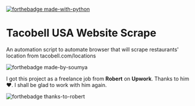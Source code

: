 [![forthebadge made-with-python](http://ForTheBadge.com/images/badges/made-with-python.svg)](https://www.python.org/)

# Tacobell USA Website Scrape
An automation script to automate browser that will scrape restaurants' location from tacobell.com/locations

![forthebadge made-by-soumya](https://img.shields.io/badge/CREATED_BY-SOUMYA-blue)

I got this project as a freelance job from **Robert** on **Upwork**. Thanks to him❤. I shall be glad to work with him again.

![forthebadge thanks-to-robert](https://img.shields.io/badge/THANKS_TO-ROBERT-brightgreen)

